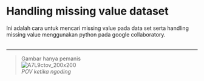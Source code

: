# Handling missing value dataset
Ini adalah cara untuk mencari missing value pada data set serta handling missing value menggunakan python pada google collaboratory.
<br><br>

---

>Gambar hanya pemanis<br>
![A7L9ctov_200x200](https://user-images.githubusercontent.com/65043099/198822207-7d6e34ef-4a8f-4626-97e8-3952d508f61a.jpg) <br>
>*POV ketika ngoding*
